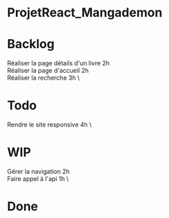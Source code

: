 # ProjetReact_Mangademon


# Backlog
Réaliser la page détails d'un livre 2h \
Réaliser la page d'accueil 2h \
Réaliser la recherche 3h \

 # Todo
Rendre le site responsive 4h \

 # WIP
 Gérer la navigation 2h \
 Faire appel à l'api 1h \

 # Done
